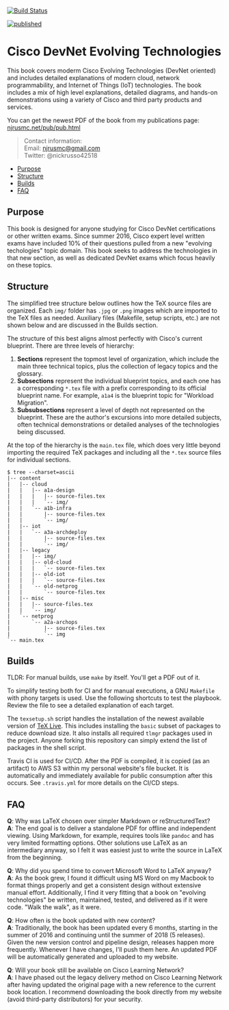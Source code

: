 [![Build Status](
https://travis-ci.com/nickrusso42518/cisco-etech.svg?branch=master)](
https://travis-ci.com/nickrusso42518/cisco-etech)

[![published](
http://cs.co/codeex-badge)](
https://developer.cisco.com/codeexchange/github/repo/nickrusso42518/cisco-etech)

# Cisco DevNet Evolving Technologies
This book covers moderm Cisco Evolving Technologies (DevNet oriented)
and includes detailed explanations of modern cloud, network programmability,
and Internet of Things (IoT) technologies. The book includes a mix of
high level explanations, detailed diagrams, and hands-on demonstrations
using a variety of Cisco and third party products and services.

You can get the newest PDF of the book from my publications page:
[njrusmc.net/pub/pub.html](http://njrusmc.net/pub/pub.html)

> Contact information:\
> Email:    njrusmc@gmail.com\
> Twitter:  @nickrusso42518

  * [Purpose](#purpose)
  * [Structure](#structure)
  * [Builds](#builds)
  * [FAQ](#faq)

## Purpose
This book is designed for anyone studying for Cisco DevNet certifications
or other written exams. Since summer 2016, Cisco expert level written exams have
included 10% of their questions pulled from a new "evolving techologies"
topic domain. This book seeks to address the technologies in that new section,
as well as dedicated DevNet exams which focus heavily on these topics.

## Structure
The simplified tree structure below outlines how the TeX source files are
organized. Each `img/` folder has `.jpg` or `.png` images which are
imported to the TeX files as needed. Auxiliary files (Makefile, setup
scripts, etc.) are not shown below and are discussed in the Builds section.

The structure of this best aligns almost perfectly with Cisco's current
blueprint. There are three levels of hierarchy:

1. __Sections__ represent the topmost level of organization, which include
   the main three technical topics, plus the collection of legacy topics
   and the glossary.
2. __Subsections__ represent the individual blueprint topics, and each one
   has a corresponding `*.tex` file with a prefix corresponding to its
   official blueprint name. For example, `a1a4` is the blueprint topic
   for "Workload Migration".
3. __Subsubsections__ represent a level of depth not represented on the
   blueprint. These are the author's excursions into more detailed subjects,
   often technical demonstrations or detailed analyses of the technologies
   being discussed.

At the top of the hierarchy is the `main.tex` file, which does very little
beyond importing the required TeX packages and including all the `*.tex`
source files for individual sections.

```
$ tree --charset=ascii
|-- content
|   |-- cloud
|   |   |-- a1a-design
|   |   |   |-- source-files.tex
|   |   |   `-- img/
|   |   `-- a1b-infra
|   |       |-- source-files.tex
|   |       `-- img/
|   |-- iot
|   |   `-- a3a-archdeploy
|   |       |-- source-files.tex
|   |       `-- img/
|   |-- legacy
|   |   |-- img/
|   |   |-- old-cloud
|   |   |   `-- source-files.tex
|   |   |-- old-iot
|   |   |   `-- source-files.tex
|   |   `-- old-netprog
|   |       `-- source-files.tex
|   |-- misc
|   |   |-- source-files.tex
|   |   `-- img/
|   `-- netprog
|       `-- a2a-archops
|           |-- source-files.tex
|           `-- img
`-- main.tex
```

## Builds
TLDR: For manual builds, use `make` by itself. You'll get a PDF out of it.

To simplify testing both for CI and for manual executions, a GNU `Makefile`
with phony targets is used. Use the following shortcuts to test the playbook.
Review the file to see a detailed explanation of each target.

The `texsetup.sh` script handles the installation of the newest available
version of [TeX Live](https://www.tug.org/texlive/acquire-netinstall.html).
This includes installing the `basic` subset of packages to reduce
download size. It also installs all required `tlmgr` packages used in the
project. Anyone forking this repository can simply extend the list of
packages in the shell script.

Travis CI is used for CI/CD. After the PDF is compiled, it is copied
(as an artifact) to AWS S3 within my personal website's file bucket. It
is automatically and immediately available for public consumption after
this occurs. See `.travis.yml` for more details on the CI/CD steps.

## FAQ
__Q__: Why was LaTeX chosen over simpler Markdown or reStructuredText?\
__A__: The end goal is to deliver a standalone PDF for offline and
independent viewing. Using Markdown, for example, requires tools like
`pandoc` and has very limited formatting options. Other solutions use
LaTeX as an intermediary anyway, so I felt it was easiest just to write
the source in LaTeX from the beginning.

__Q__: Why did you spend time to convert Microsoft Word to LaTeX anyway?\
__A__: As the book grew, I found it difficult using MS Word on my Macbook to
format things properly and get a consistent design without extensive
manual effort. Additionally, I find it very fitting that a book on "evolving
technologies" be written, maintained, tested, and delivered as if it were
code. "Walk the walk", as it were.

__Q__: How often is the book updated with new content?\
__A__: Traditionally, the book has been updated every 6 months, starting
in the summer of 2016 and continuing until the summer of 2018 (5 releases).
Given the new version control and pipeline design, releases happen
more frequently. Whenever I have changes, I'll push them here. An
updated PDF will be automatically generated and uploaded to my website.

__Q__: Will your book still be available on Cisco Learning Network?\
__A__: I have phased out the legacy delivery method on Cisco Learning Network
after having updated the original page with a new reference to the current
book location. I recommend downloading the book directly from my website
(avoid third-party distributors) for your security.
